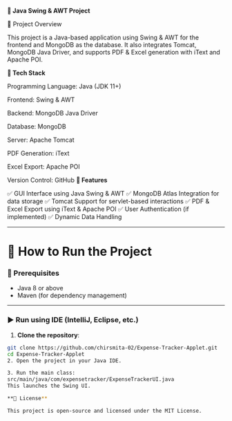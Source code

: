 **📌 Java Swing & AWT Project**

📝 Project Overview

This project is a Java-based application using Swing & AWT for the frontend and MongoDB as the database. It also integrates Tomcat, MongoDB Java Driver, and supports PDF & Excel generation with iText and Apache POI.

**🚀 Tech Stack**

Programming Language: Java (JDK 11+)

Frontend: Swing & AWT

Backend: MongoDB Java Driver

Database: MongoDB

Server: Apache Tomcat

PDF Generation: iText

Excel Export: Apache POI

Version Control: GitHub
**📌 Features**

✅ GUI Interface using Java Swing & AWT
✅ MongoDB Atlas Integration for data storage
✅ Tomcat Support for servlet-based interactions
✅ PDF & Excel Export using iText & Apache POI
✅ User Authentication (if implemented)
✅ Dynamic Data Handling

---

# 🚀 How to Run the Project

### 🔧 Prerequisites
- Java 8 or above
- Maven (for dependency management)

---

### ▶️ Run using IDE (IntelliJ, Eclipse, etc.)

1. **Clone the repository**:
```bash
git clone https://github.com/chirsmita-02/Expense-Tracker-Applet.git
cd Expense-Tracker-Applet
2. Open the project in your Java IDE.

3. Run the main class:
src/main/java/com/expensetracker/ExpenseTrackerUI.java
This launches the Swing UI.

**📜 License**

This project is open-source and licensed under the MIT License.
